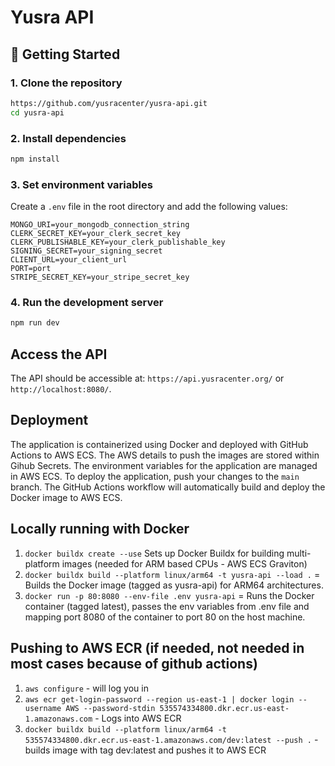 # Yusra API

## 🚀 Getting Started

### 1. Clone the repository

```bash
https://github.com/yusracenter/yusra-api.git
cd yusra-api
```

### 2. Install dependencies

```bash
npm install
```

### 3. Set environment variables

Create a `.env` file in the root directory and add the following values:

```env
MONGO_URI=your_mongodb_connection_string
CLERK_SECRET_KEY=your_clerk_secret_key
CLERK_PUBLISHABLE_KEY=your_clerk_publishable_key
SIGNING_SECRET=your_signing_secret
CLIENT_URL=your_client_url
PORT=port
STRIPE_SECRET_KEY=your_stripe_secret_key

```

### 4. Run the development server

```bash
npm run dev
```

## Access the API
The API should be accessible at: `https://api.yusracenter.org/` or `http://localhost:8080/`.

## Deployment
The application is containerized using Docker and deployed with GitHub Actions to AWS ECS. 
The AWS details to push the images are stored within Gihub Secrets. The environment variables for the application are managed in AWS ECS.
To deploy the application, push your changes to the `main` branch. The GitHub Actions workflow will automatically build and deploy the Docker image to AWS ECS.

## Locally running with Docker
1. `docker buildx create --use` Sets up Docker Buildx for building multi-platform images (needed for ARM based CPUs - AWS ECS Graviton)
2. `docker buildx build --platform linux/arm64 -t yusra-api --load .` = Builds the Docker image (tagged as yusra-api) for ARM64 architectures.
3. `docker run -p 80:8080 --env-file .env yusra-api` = Runs the Docker container (tagged latest), passes the env variables from .env file and mapping port 8080 of the container to port 80 on the host machine.

## Pushing to AWS ECR (if needed, not needed in most cases because of github actions)
1. `aws configure` - will log you in
2. `aws ecr get-login-password --region us-east-1 | docker login --username AWS --password-stdin 535574334800.dkr.ecr.us-east-1.amazonaws.com` - Logs into AWS ECR
3. `docker buildx build --platform linux/arm64 -t 535574334800.dkr.ecr.us-east-1.amazonaws.com/dev:latest --push .` - builds image with tag dev:latest and pushes it to AWS ECR
